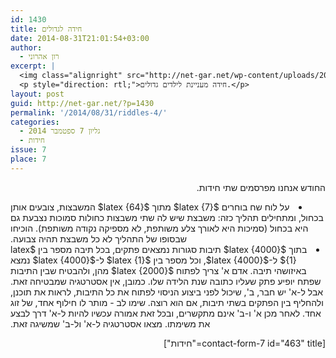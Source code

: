 ```yaml
---
id: 1430
title: חידה לגדולים
date: 2014-08-31T21:01:54+03:00
author:
  - רון אהרוני
excerpt: |
  <img class="alignright" src="http://net-gar.net/wp-content/uploads/2014/01/qustion2.png" alt="qustion2" width="100" height="90" />
  <p style="direction: rtl;">חידה מעניינת לילדים גדולים.</p>
layout: post
guid: http://net-gar.net/?p=1430
permalink: '/2014/08/31/riddles-4/'
categories:
  - גליון 7 ספטמבר 2014
  - חידות
issue: 7
place: 7
---
```

<p style="direction: rtl;">
  החודש אנחנו מפרסמים שתי חידות.
</p>

<li style="direction: rtl;">
  על לוח שח בוחרים $latex {7}$ מתוך $latex {64}$ המשבצות, צובעים אותן בכחול, ומתחילים תהליך כזה: משבצת שיש לה שתי משבצות כחולות סמוכות נצבעת גם היא בכחול (סמיכות היא לאורך צלע משותפת, לא מספיקה נקודה משותפת). הוכיחו שבסופו של התהליך לא כל משבצת תהיה צבועה.
</li>
<li style="direction: rtl;">
  בתוך $latex {4000}$ תיבות סגורות נמצאים פתקים, בכל תיבה מספר בין $latex {1}$ ל-$latex {4000}$, וכל מספר בין $latex {1}$ ל-$latex {4000}$ נמצא באיזושהי תיבה. אדם א' צריך לפתוח $latex {2000}$ מהן, ולהבטיח שבין התיבות שפתח יופיע פתק שעליו כתובה שנת הלידה שלו. כמובן, אין אסטרטגיה שמבטיחה זאת. אבל ל-א' יש חבר, ב', שיכול לפני ביצוע הניסוי לפתוח את כל התיבות, לראות את תוכנן, ולהחליף בין הפתקים בשתי תיבות, אם הוא רוצה. שימו לב - מותר לו חילוף אחד, של זוג אחד. לאחר מכן א' ו-ב' אינם מתקשרים, ובכל זאת אמורה עכשיו להיות ל-א' דרך לבצע את משימתו. מצאו אסטרטגיה ל-א' ול-ב' שמשיגה זאת.
</li>

<p style="direction: rtl;">
  [contact-form-7 id="463" title="חידות"]
</p>